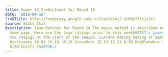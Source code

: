 ```yaml
---
title: Super 15 Predictions for Round 10
date: '2018-04-16'
linkTitle: http://feedproxy.google.com/~r/StatsChat/~3/RMwTflejvIY/
source: Stats Chat
description: Team Ratings for Round 10 The basic method is described on my Department
  home page. Here are the team ratings prior to this week&#8217;s games, along with
  the ratings at the start of the season. Current Rating Rating at Season Start Difference
  Hurricanes 16.03 16.18 -0.10 Crusaders 15.52 15.23 0.30 Highlanders 10.81 10.29
  0.50 Chiefs [&#8230;]
---
```

